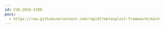 ```yaml
---
id: CVE-2016-1209
pocs:
  - https://raw.githubusercontent.com/rapid7/metasploit-framework/master/modules/exploits/multi/http/wp_ninja_forms_unauthenticated_file_upload.rb
---
```

